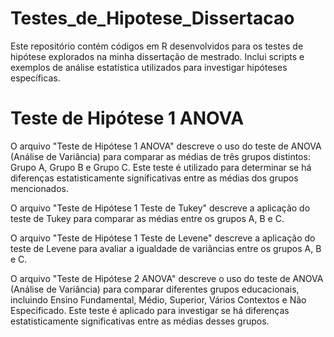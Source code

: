 # Testes_de_Hipotese_Dissertacao
Este repositório contém códigos em R desenvolvidos para os testes de hipótese explorados na minha dissertação de mestrado. Inclui scripts e exemplos de análise estatística utilizados para investigar hipóteses específicas.

# Teste de Hipótese 1 ANOVA
O arquivo "Teste de Hipótese 1 ANOVA" descreve o uso do teste de ANOVA (Análise de Variância) para comparar as médias de três grupos distintos: Grupo A, Grupo B e Grupo C. Este teste é utilizado para determinar se há diferenças estatisticamente significativas entre as médias dos grupos mencionados.

O arquivo "Teste de Hipótese 1 Teste de Tukey" descreve a aplicação do teste de Tukey para comparar as médias entre os grupos A, B e C.

O arquivo "Teste de Hipótese 1 Teste de Levene" descreve a aplicação do teste de Levene para avaliar a igualdade de variâncias entre os grupos A, B e C.

O arquivo "Teste de Hipótese 2 ANOVA" descreve o uso do teste de ANOVA (Análise de Variância) para comparar diferentes grupos educacionais, incluindo Ensino Fundamental, Médio, Superior, Vários Contextos e Não Especificado. Este teste é aplicado para investigar se há diferenças estatisticamente significativas entre as médias desses grupos.

